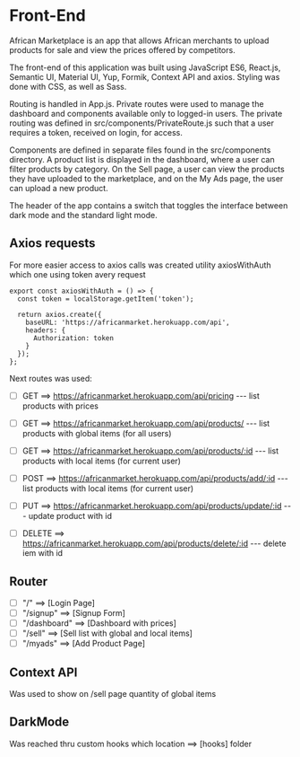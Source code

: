 # Front-End
African Marketplace is an app that allows African merchants to upload products for sale and view the prices offered by competitors.

The front-end of this application was built using JavaScript ES6, React.js, Semantic UI, Material UI, Yup, Formik, Context API and axios. Styling was done with CSS, as well as Sass.

Routing is handled in App.js. Private routes were used to manage the dashboard and components available only to logged-in users. The private routing was defined in src/components/PrivateRoute.js such that a user requires a token, received on login, for access.

Components are defined in separate files found in the src/components directory. A product list is displayed in the dashboard, where a user can filter products by category. On the Sell page, a user can view the products they have uploaded to the marketplace, and on the My Ads page, the user can upload a new product.

The header of the app contains a switch that toggles the interface between dark mode and the standard light mode.

## Axios requests

For more easier access to axios calls was created utility axiosWithAuth which one using token avery request

```
export const axiosWithAuth = () => {
  const token = localStorage.getItem('token');

  return axios.create({
    baseURL: 'https://africanmarket.herokuapp.com/api',
    headers: {
      Authorization: token
    }
  });
};
```

Next routes was used:
- [ ] GET ==> https://africanmarket.herokuapp.com/api/pricing --- list products with prices

- [ ] GET ==> https://africanmarket.herokuapp.com/api/products/ --- list products with global items (for all users)
- [ ] GET ==> https://africanmarket.herokuapp.com/api/products/:id --- list products with local items (for current user)

- [ ] POST ==> https://africanmarket.herokuapp.com/api/products/add/:id --- list products with local items (for current user)

- [ ] PUT ==> https://africanmarket.herokuapp.com/api/products/update/:id --- update product with id

- [ ] DELETE ==> https://africanmarket.herokuapp.com/api/products/delete/:id --- delete iem with id

## Router

  - [ ] "/" ==> [Login Page]
  - [ ] "/signup" ==> [Signup Form]
  - [ ] "/dashboard" ==> [Dashboard with prices]
  - [ ] "/sell" ==> [Sell list with global and local items]
  - [ ] "/myads" ==> [Add Product Page]

## Context API

Was used to show on /sell page quantity of global items

## DarkMode

Was reached thru custom hooks which location ==> [hooks] folder

